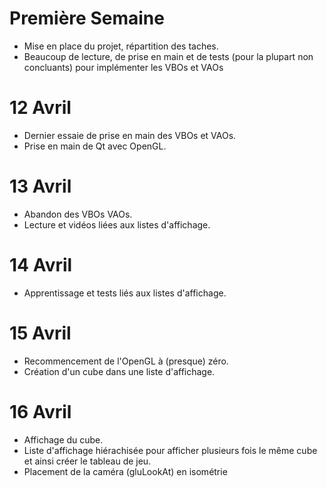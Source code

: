 
# Première Semaine #
  - Mise en place du projet, répartition des taches.
  - Beaucoup de lecture, de prise en main et de tests (pour la plupart non concluants) pour implémenter les VBOs et VAOs

# 12 Avril #
  - Dernier essaie de prise en main des VBOs et VAOs.
  - Prise en main de Qt avec OpenGL.
  
# 13 Avril #
  - Abandon des VBOs VAOs.
  - Lecture et vidéos liées aux listes d'affichage.

# 14 Avril #
  - Apprentissage et tests liés aux listes d'affichage.

# 15 Avril # 
  - Recommencement de l'OpenGL à (presque) zéro.
  - Création d'un cube dans une liste d'affichage.

# 16 Avril #
  - Affichage du cube.
  - Liste d'affichage hiérachisée pour afficher plusieurs fois le même cube et ainsi créer le tableau de jeu.
  - Placement de la caméra (gluLookAt) en isométrie 
